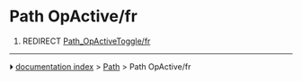 # Path OpActive/fr
1.  REDIRECT [Path_OpActiveToggle/fr](Path_OpActiveToggle/fr.md)



---
⏵ [documentation index](../README.md) > [Path](Path_Workbench.md) > Path OpActive/fr
